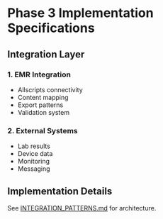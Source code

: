 
# Phase 3 Implementation Specifications

## Integration Layer

### 1. EMR Integration
- Allscripts connectivity
- Content mapping
- Export patterns
- Validation system

### 2. External Systems
- Lab results
- Device data
- Monitoring
- Messaging

## Implementation Details
See [INTEGRATION_PATTERNS.md](../technical/INTEGRATION_PATTERNS.md) for architecture.

